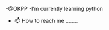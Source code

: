 -@OKPP
-I’m currently learning python

- 📫 How to reach me ........

<!---
OKPP10/OKPP10 is a ✨ special ✨ repository because its `README.md` (this file) appears on your GitHub profile.
You can click the Preview link to take a look at your changes.
--->
